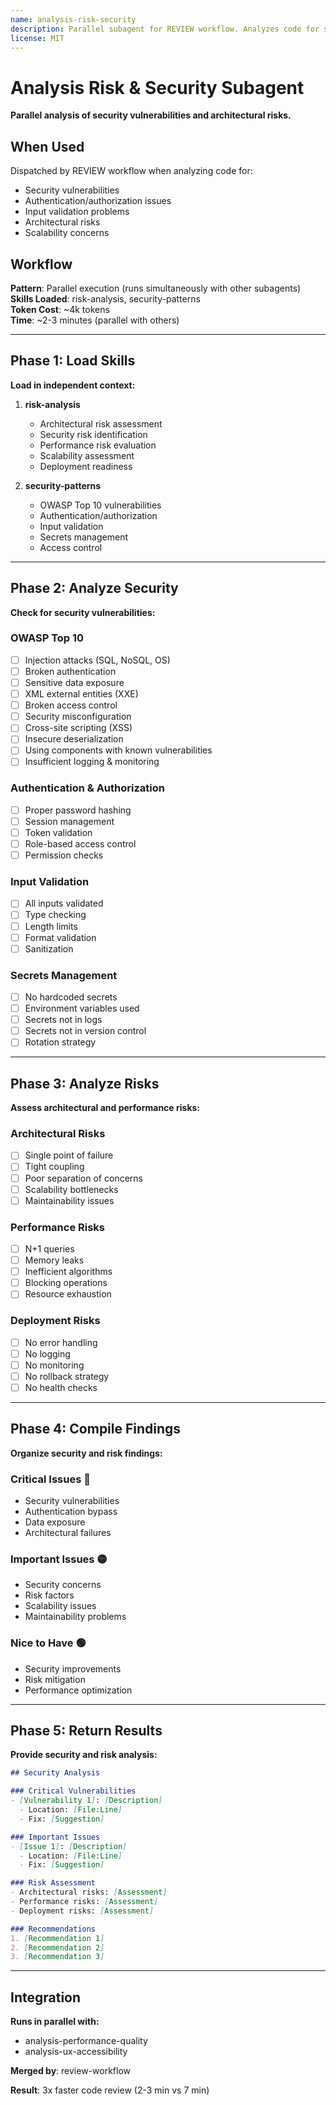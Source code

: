 ```yaml
---
name: analysis-risk-security
description: Parallel subagent for REVIEW workflow. Analyzes code for security vulnerabilities and architectural risks. Loads risk-analysis and security-patterns skills. Runs in parallel with other analysis subagents for 3x faster reviews.
license: MIT
---
```


# Analysis Risk & Security Subagent

**Parallel analysis of security vulnerabilities and architectural risks.**

## When Used

Dispatched by REVIEW workflow when analyzing code for:
- Security vulnerabilities
- Authentication/authorization issues
- Input validation problems
- Architectural risks
- Scalability concerns

## Workflow

**Pattern**: Parallel execution (runs simultaneously with other subagents)  
**Skills Loaded**: risk-analysis, security-patterns  
**Token Cost**: ~4k tokens  
**Time**: ~2-3 minutes (parallel with others)  

---

## Phase 1: Load Skills

**Load in independent context:**

1. **risk-analysis**
   - Architectural risk assessment
   - Security risk identification
   - Performance risk evaluation
   - Scalability assessment
   - Deployment readiness

2. **security-patterns**
   - OWASP Top 10 vulnerabilities
   - Authentication/authorization
   - Input validation
   - Secrets management
   - Access control

---

## Phase 2: Analyze Security

**Check for security vulnerabilities:**

### OWASP Top 10
- [ ] Injection attacks (SQL, NoSQL, OS)
- [ ] Broken authentication
- [ ] Sensitive data exposure
- [ ] XML external entities (XXE)
- [ ] Broken access control
- [ ] Security misconfiguration
- [ ] Cross-site scripting (XSS)
- [ ] Insecure deserialization
- [ ] Using components with known vulnerabilities
- [ ] Insufficient logging & monitoring

### Authentication & Authorization
- [ ] Proper password hashing
- [ ] Session management
- [ ] Token validation
- [ ] Role-based access control
- [ ] Permission checks

### Input Validation
- [ ] All inputs validated
- [ ] Type checking
- [ ] Length limits
- [ ] Format validation
- [ ] Sanitization

### Secrets Management
- [ ] No hardcoded secrets
- [ ] Environment variables used
- [ ] Secrets not in logs
- [ ] Secrets not in version control
- [ ] Rotation strategy

---

## Phase 3: Analyze Risks

**Assess architectural and performance risks:**

### Architectural Risks
- [ ] Single point of failure
- [ ] Tight coupling
- [ ] Poor separation of concerns
- [ ] Scalability bottlenecks
- [ ] Maintainability issues

### Performance Risks
- [ ] N+1 queries
- [ ] Memory leaks
- [ ] Inefficient algorithms
- [ ] Blocking operations
- [ ] Resource exhaustion

### Deployment Risks
- [ ] No error handling
- [ ] No logging
- [ ] No monitoring
- [ ] No rollback strategy
- [ ] No health checks

---

## Phase 4: Compile Findings

**Organize security and risk findings:**

### Critical Issues 🔴
- Security vulnerabilities
- Authentication bypass
- Data exposure
- Architectural failures

### Important Issues 🟡
- Security concerns
- Risk factors
- Scalability issues
- Maintainability problems

### Nice to Have 🟢
- Security improvements
- Risk mitigation
- Performance optimization

---

## Phase 5: Return Results

**Provide security and risk analysis:**

```markdown
## Security Analysis

### Critical Vulnerabilities
- [Vulnerability 1]: [Description]
  - Location: [File:Line]
  - Fix: [Suggestion]

### Important Issues
- [Issue 1]: [Description]
  - Location: [File:Line]
  - Fix: [Suggestion]

### Risk Assessment
- Architectural risks: [Assessment]
- Performance risks: [Assessment]
- Deployment risks: [Assessment]

### Recommendations
1. [Recommendation 1]
2. [Recommendation 2]
3. [Recommendation 3]
```

---

## Integration

**Runs in parallel with:**
- analysis-performance-quality
- analysis-ux-accessibility

**Merged by**: review-workflow

**Result**: 3x faster code review (2-3 min vs 7 min)


